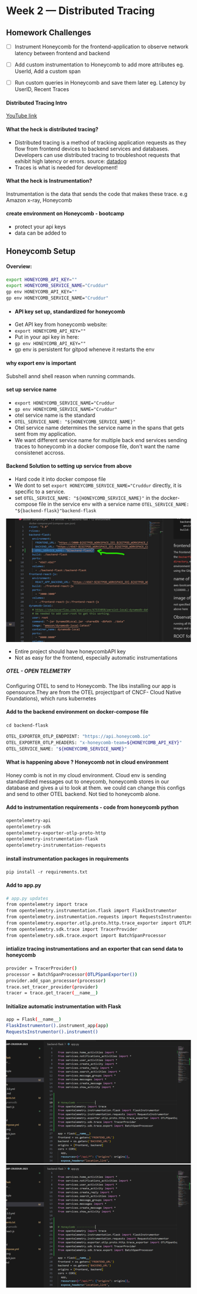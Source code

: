 # Week 2 — Distributed Tracing

## Homework Challenges

- [ ] Instrument Honeycomb for the frontend-application to observe network latency between frontend and backend

- [ ] Add custom instrumentation to Honeycomb to add more attributes eg. UserId, Add a custom span

- [ ] Run custom queries in Honeycomb and save them later eg. Latency by UserID, Recent Traces

#### Distributed Tracing Intro
[YouTube link](http://localhost/ "link title")

#### What the heck is distributed tracing?

- Distributed tracing is a method of tracking application requests as they flow from frontend devices to backend services and databases. Developers can use distributed tracing to troubleshoot requests that exhibit high latency or errors. 
source: [datadog](https://www.datadoghq.com/knowledge-center/distributed-tracing/#:~:text=Distributed%20tracing%20is%20a%20method,exhibit%20high%20latency%20or%20errors.)
- Traces is what is needed for development! 

#### What the heck is Instrumentation?
Instrumentation is the data that sends the code that makes these trace. e.g Amazon x-ray, Honeycomb

#### create environment on Honeycomb - bootcamp
- protect your api keys
- data can be added to


## Honeycomb Setup 
#### Overview:
```sh
export HONEYCOMB_API_KEY=""
export HONEYCOMB_SERVICE_NAME="Cruddur"
gp env HONEYCOMB_API_KEY=""
gp env HONEYCOMB_SERVICE_NAME="Cruddur"
```
- #### API key set up, standardized for honeycomb
- Get API key from honeycomb website:
 - ``export HONEYCOMB_API_KEY=""``
 - Put in your api key in here:
 - ``gp env HONEYCOMB_API_KEY=""``
 - gp env is persistent for gitpod wheneve it restarts the env


 #### why export env is important
 Subshell annd shell reason when running commands.

#### set up service name
- `export HONEYCOMB_SERVICE_NAME="Cruddur`
- `gp env HONEYCOMB_SERVICE_NAME="Cruddur"`
- otel service name is the standard
 - `OTEL_SERVICE_NAME: "${HONEYCOMB_SERVICE_NAME}"`
- Otel service name determines the service name in the spans that gets sent from my application. 
- We want different service name for multiple back end services sending traces to honeycomb in a docker compose file, don't want the name consistenet accross. 

#### Backend Solution to setting up service from above

- Hard code it into docker compose file 
- We dont to set ```export HONEYCOMB_SERVICE_NAME="Cruddur``` directly, it is specific to a service.
- set `OTEL_SERVICE_NAME: "${HONEYCOMB_SERVICE_NAME}"` in the docker-compose file in the service env with a service name `OTEL_SERVICE_NAME: "${backend-flask}"backend-flask`

![otel](/_docs/assets/otelservice.jpg)

- Entire project should have honeycombAPI key
- Not as easy for the frontend, especially automatic instrumentations


##### OTEL - OPEN TELEMETRY
Configuring OTEL to send to Honeycomb. The libs installing our app is opensource.They are from the OTEL project(part of CNCF- Cloud Native Foundations), which runs kubernetes

#### Add to the backend environment on docker-compose file
`cd backend-flask`
```sh
OTEL_EXPORTER_OTLP_ENDPOINT: "https://api.honeycomb.io"
OTEL_EXPORTER_OTLP_HEADERS: "x-honeycomb-team=${HONEYCOMB_API_KEY}"
OTEL_SERVICE_NAME: "${HONEYCOMB_SERVICE_NAME}"
```

#### What is happening above ? Honeycomb not in cloud environment
Honey comb is not in my cloud environment. Cloud env is sending standardized messages out to oneycomb, honeycomb stores in our database and gives a ui to look at them.
we could can change this configs and send to other OTEL backend. Not tied to honeycomb alone.

#### Add to instrumentation requirements - code from honeycomb python

```sh
opentelemetry-api 
opentelemetry-sdk 
opentelemetry-exporter-otlp-proto-http 
opentelemetry-instrumentation-flask 
opentelemetry-instrumentation-requests
```

#### install instrumentation packages in requirements
`pip install -r requirements.txt`

#### Add to app.py
```sh
# app.py updates
from opentelemetry import trace
from opentelemetry.instrumentation.flask import FlaskInstrumentor
from opentelemetry.instrumentation.requests import RequestsInstrumentor
from opentelemetry.exporter.otlp.proto.http.trace_exporter import OTLPSpanExporter
from opentelemetry.sdk.trace import TracerProvider
from opentelemetry.sdk.trace.export import BatchSpanProcessor

```
#### intialize tracing instrumentations and an exporter that can send data to honeycomb

```sh
provider = TracerProvider()
processor = BatchSpanProcessor(OTLPSpanExporter())
provider.add_span_processor(processor)
trace.set_tracer_provider(provider)
tracer = trace.get_tracer(__name__)
```
#### Initialize automatic instrumentation with Flask

```sh
app = Flask(__name__)
FlaskInstrumentor().instrument_app(app)
RequestsInstrumentor().instrument()
```

![instrumentation 1](/_docs/assets/instrumentation1.png)
![instrumentation 1](/_docs/assets/instrumentation1.png)
